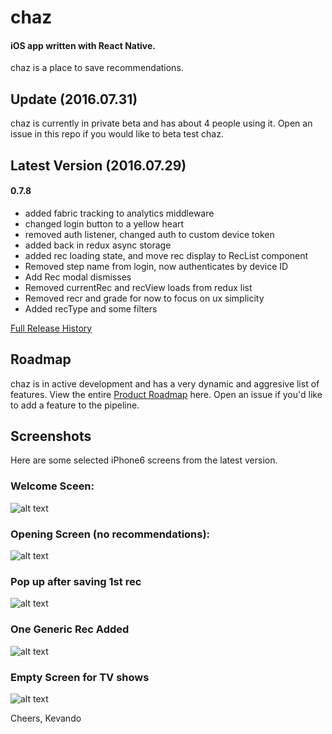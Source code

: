 # chaz

#### iOS app written with React Native.
chaz is a place to save recommendations.

## Update (2016.07.31)
chaz is currently in private beta and has about 4 people using it. Open an issue in this repo if you would like to beta test chaz.

## Latest Version (2016.07.29)
#### 0.7.8
 - added fabric tracking to analytics middleware
 - changed login button to a yellow heart
 - removed auth listener, changed auth to custom device token
 - added back in redux async storage
 - added rec loading state, and move rec display to RecList component
 - Removed step name from login, now authenticates by device ID
 - Add Rec modal dismisses
 - Removed currentRec and recView loads from redux list
 - Removed recr and grade for now to focus on ux simplicity
 - Added recType and some filters

[Full Release History]

[Full Release History]: <https://github.com/kevando/chaz/blob/master/documentation/RELEASES.md>

## Roadmap
chaz is in active development and has a very dynamic and aggresive list of features. View the entire [Product Roadmap] here. Open an issue if you'd like to add a feature to the pipeline.

[Product Roadmap]: https://github.com/kevando/chaz/blob/master/documentation/ROADMAP.md
## Screenshots
Here are some selected iPhone6 screens from the latest version.
### Welcome Sceen:
![alt text][welcome]
### Opening Screen (no recommendations):
![alt text][empty]
### Pop up after saving 1st rec
![alt text][first popup]
### One Generic Rec Added
![alt text][rec added]
### Empty Screen for TV shows
![alt text][empty tv list]

[welcome]: https://i.imgur.com/QxLSRpB.png "Welcome Screen"
[empty]: https://i.imgur.com/tcSGj5s.png "Empty Screen"
[first popup]: https://i.imgur.com/w8kfeiL.png "Popup"
[list]: https://i.imgur.com/bTAd5Ib.png "Rec List"
[rec added]: https://i.imgur.com/8DaqHMH.png "Rec Added"
[empty tv list]: https://i.imgur.com/nmfn4vo.png "Empty List"


Cheers, Kevando
